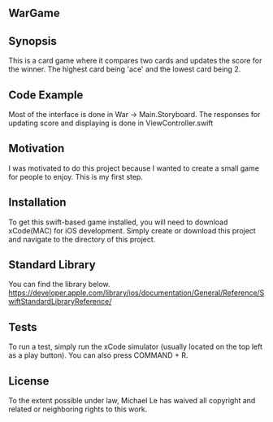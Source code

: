 ## WarGame

## Synopsis

This is a card game where it compares two cards and updates the score for the winner. The highest card being 'ace' and the lowest card being 2.

## Code Example

Most of the interface is done in War -> Main.Storyboard. The responses for updating score and displaying is done in ViewController.swift

## Motivation

I was motivated to do this project because I wanted to create a small game for people to enjoy. This is my first step.

## Installation

To get this swift-based game installed, you will need to download xCode(MAC) for iOS development.
Simply create or download this project and navigate to the directory of this project.

## Standard Library

You can find the library below.
https://developer.apple.com/library/ios/documentation/General/Reference/SwiftStandardLibraryReference/

## Tests

To run a test, simply run the xCode simulator (usually located on the top left as a play button). You can also press COMMAND + R.

## License

To the extent possible under law, Michael Le has waived all copyright and related or neighboring rights to this work.
